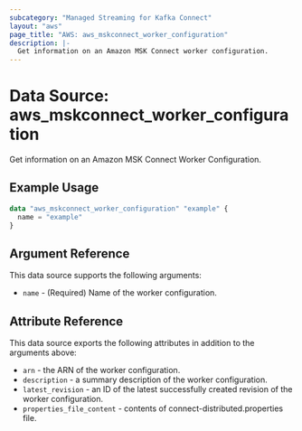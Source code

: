 ```yaml
---
subcategory: "Managed Streaming for Kafka Connect"
layout: "aws"
page_title: "AWS: aws_mskconnect_worker_configuration"
description: |-
  Get information on an Amazon MSK Connect worker configuration.
---
```


# Data Source: aws_mskconnect_worker_configuration

Get information on an Amazon MSK Connect Worker Configuration.

## Example Usage

```terraform
data "aws_mskconnect_worker_configuration" "example" {
  name = "example"
}
```

## Argument Reference

This data source supports the following arguments:

* `name` - (Required) Name of the worker configuration.

## Attribute Reference

This data source exports the following attributes in addition to the arguments above:

* `arn` - the ARN of the worker configuration.
* `description` - a summary description of the worker configuration.
* `latest_revision` - an ID of the latest successfully created revision of the worker configuration.
* `properties_file_content` - contents of connect-distributed.properties file.
